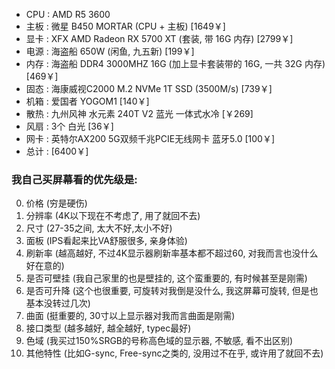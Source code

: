 - CPU  : AMD R5 3600  
- 主板  : 微星 B450 MORTAR (CPU + 主板) [1649￥]
- 显卡  : XFX AMD Radeon RX 5700 XT (套装, 带 16G 内存) [2799￥]
- 电源  : 海盗船 650W (闲鱼, 九五新) [199￥]
- 内存  : 海盗船 DDR4 3000MHZ 16G (加上显卡套装带的 16G, 一共 32G 内存) [469￥]
- 固态  : 海康威视C2000 M.2 NVMe 1T SSD (3500M/s) [739￥]
- 机箱  : 爱国者 YOGOM1 [140￥]
- 散热  : 九州风神 水元素 240T V2 蓝光 一体式水冷 [￥269]
- 风扇  : 3个 白光 [36￥]
- 网卡  : 英特尔AX200 5G双频千兆PCIE无线网卡 蓝牙5.0 [100￥]
- 总计  : [6400￥]


### 我自己买屏幕看的优先级是:
0. 价格 (穷是硬伤)
1. 分辨率 (4K以下现在不考虑了, 用了就回不去)
2. 尺寸 (27-35之间, 太大不好,太小不好)
3. 面板 (IPS看起来比VA舒服很多, 亲身体验)
4. 刷新率 (越高越好, 不过4K显示器刷新率基本都不超过60, 对我而言也没什么好在意的)
5. 是否可壁挂 (我自己家里的也是壁挂的, 这个蛮重要的, 有时候甚至是刚需)
6. 是否可升降 (这个也很重要, 可旋转对我倒是没什么, 我这屏幕可旋转, 但是也基本没转过几次)
7. 曲面 (挺重要的, 30寸以上显示器对我而言曲面是刚需)
8. 接口类型 (越多越好, 越全越好, typec最好)
9. 色域 (我买过150%SRGB的号称高色域的显示器, 不敏感, 看不出区别)
10. 其他特性 (比如G-sync, Free-sync之类的, 没用过不在乎, 或许用了就回不去)